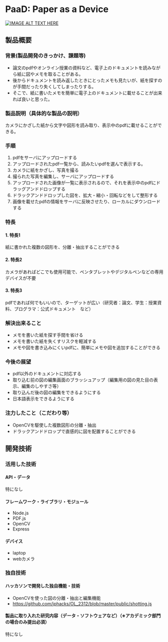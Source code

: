 # PaaD: Paper as a Device

[![IMAGE ALT TEXT HERE](https://jphacks.com/wp-content/uploads/2023/07/JPHACKS2023_ogp.png)](https://www.youtube.com/watch?v=yYRQEdfGjEg)

## 製品概要
### 背景(製品開発のきっかけ、課題等)
* 論文のpdfやオンライン授業の資料など、電子上のドキュメントを読みながら紙に図やメモを取ることがある。
* 後からドキュメントを読み返したときにとったメモも見たいが、紙を探すのが手間だったり失くしてしまったりする。
* そこで、紙に書いたメモを簡単に電子上のドキュメントに載せることが出来れば良いと思った。
### 製品説明（具体的な製品の説明）
カメラにかざした紙から文字や図形を読み取り、表示中のpdfに載せることができる。
### 手順
1. pdfをサーバにアップロードする
2. アップロードされたpdf一覧から、読みたいpdfを選んで表示する。
3. カメラに紙をかざし、写真を撮る
4. 撮られた写真を編集し、サーバにアップロードする
5. アップロードされた画像が一覧に表示されるので、それを表示中のpdfにドラッグアンドドロップする
6. ドラックアンドドロップした図を、拡大・縮小・回転などをして整形する
7. 画像を載せたpdfの情報をサーバに反映させたり、ローカルにダウンロードする

### 特長
#### 1. 特長1
紙に書かれた複数の図形を、分離・抽出することができる
#### 2. 特長2
カメラがあればどこでも使用可能で、ペンタブレットやデジタルペンなどの専用デバイスが不要
#### 3. 特長3
pdfであれば何でもいいので、ターゲットが広い（研究者：論文、学生：授業資料、プログラマ：公式ドキュメント　など）

### 解決出来ること
* メモを書いた紙を探す手間を省ける
* メモを書いた紙を失くすリスクを軽減する
* メモや図を書き込みにくいpdfに、簡単にメモや図を追加することができる
### 今後の展望
* pdf以外のドキュメントに対応する
* 取り込む前の図の編集画面のブラッシュアップ（編集用の図の見た目の表示、編集のしやすさ等）
* 取り込んだ後の図の編集をできるようにする
* 日本語表示をできるようにする
### 注力したこと（こだわり等）
* OpenCVを駆使した複数図形の分離・抽出
* ドラックアンドドロップで直感的に図を配置することができる

## 開発技術
### 活用した技術
#### API・データ
特になし

#### フレームワーク・ライブラリ・モジュール
* Node.js
* PDF.js
* OpenCV
* Express

#### デバイス
* laptop
* webカメラ

### 独自技術
#### ハッカソンで開発した独自機能・技術
* OpenCVを使った図の分離・抽出と編集機能
* https://github.com/jphacks/OL_2312/blob/master/public/shotting.js

#### 製品に取り入れた研究内容（データ・ソフトウェアなど）（※アカデミック部門の場合のみ提出必須）
特になし
